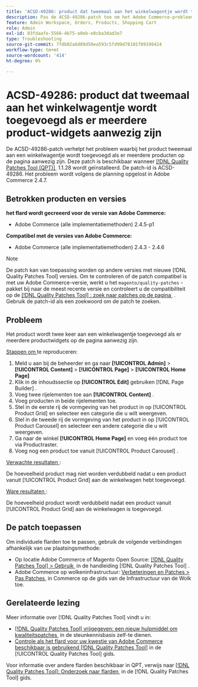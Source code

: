 ```yaml
---
title: 'ACSD-49286: product dat tweemaal aan het winkelwagentje wordt toegevoegd als er meerdere product-widgets aanwezig zijn'
description: Pas de ACSD-49286-patch toe om het Adobe Commerce-probleem op te lossen, waarbij het product tweemaal aan een winkelwagentje wordt toegevoegd wanneer er meerdere producten op de pagina aanwezig zijn.
feature: Admin Workspace, Orders, Products, Shopping Cart
role: Admin
exl-id: 03fdaafe-5566-4b75-a0eb-e0cba3dad3e7
type: Troubleshooting
source-git-commit: 7fdb02a6d89d50ea593c5fd99d78101f89198424
workflow-type: tm+mt
source-wordcount: '414'
ht-degree: 0%

---
```


# ACSD-49286: product dat tweemaal aan het winkelwagentje wordt toegevoegd als er meerdere product-widgets aanwezig zijn

De ACSD-49286-patch verhelpt het probleem waarbij het product tweemaal aan een winkelwagentje wordt toegevoegd als er meerdere producten op de pagina aanwezig zijn. Deze patch is beschikbaar wanneer [[!DNL Quality Patches Tool (QPT)] &#x200B;](https://experienceleague.adobe.com/nl/docs/commerce-operations/tools/quality-patches-tool/quality-patches-tool-to-self-serve-quality-patches) 1.1.28 wordt geïnstalleerd. De patch-id is ACSD-49286. Het probleem wordt volgens de planning opgelost in Adobe Commerce 2.4.7.

## Betrokken producten en versies

**het flard wordt gecreeerd voor de versie van Adobe Commerce:**

* Adobe Commerce (alle implementatiemethoden) 2.4.5-p1

**Compatibel met de versies van Adobe Commerce:**

* Adobe Commerce (alle implementatiemethoden) 2.4.3 - 2.4.6

>[!NOTE]
>
>De patch kan van toepassing worden op andere versies met nieuwe [!DNL Quality Patches Tool] versies. Om te controleren of de patch compatibel is met uw Adobe Commerce-versie, werkt u het `magento/quality-patches` -pakket bij naar de meest recente versie en controleert u de compatibiliteit op de [[!DNL Quality Patches Tool] : zoek naar patches op de pagina &#x200B;](https://experienceleague.adobe.com/tools/commerce-quality-patches/index.html?lang=nl-NL) . Gebruik de patch-id als een zoekwoord om de patch te zoeken.

## Probleem

Het product wordt twee keer aan een winkelwagentje toegevoegd als er meerdere productwidgets op de pagina aanwezig zijn.

<u> Stappen om </u> te reproduceren:

1. Meld u aan bij de beheerder en ga naar **[!UICONTROL Admin]** > **[!UICONTROL Content]** > **[!UICONTROL Page]** > **[!UICONTROL Home Page]**
1. Klik in de inhoudssectie op **[!UICONTROL Edit]** gebruiken [!DNL Page Builder] .
1. Voeg twee rijelementen toe aan **[!UICONTROL Content]** .
1. Voeg producten in beide rijelementen toe.
1. Stel in de eerste rij de vormgeving van het product in op [!UICONTROL Product Grid] en selecteer een categorie die u wilt weergeven.
1. Stel in de tweede rij de vormgeving van het product in op [!UICONTROL Product Carousel] en selecteer een andere categorie die u wilt weergeven.
1. Ga naar de winkel **[!UICONTROL Home Page]** en voeg één product toe via Productraster.
1. Voeg nog een product toe vanuit [!UICONTROL Product Carousel] .

<u> Verwachte resultaten </u>:

De hoeveelheid product mag niet worden verdubbeld nadat u een product vanuit [!UICONTROL Product Grid] aan de winkelwagen hebt toegevoegd.

<u> Ware resultaten </u>:

De hoeveelheid product wordt verdubbeld nadat een product vanuit [!UICONTROL Product Grid] aan de winkelwagen is toegevoegd.

## De patch toepassen

Om individuele flarden toe te passen, gebruik de volgende verbindingen afhankelijk van uw plaatsingsmethode:

* Op locatie Adobe Commerce of Magento Open Source: [[!DNL Quality Patches Tool] > Gebruik &#x200B;](/help/tools/quality-patches-tool/usage.md) in de handleiding [!DNL Quality Patches Tool] .
* Adobe Commerce op wolkeninfrastructuur: [&#x200B; Verbeteringen en Patches > Pas Patches &#x200B;](https://experienceleague.adobe.com/docs/commerce-cloud-service/user-guide/develop/upgrade/apply-patches.html?lang=nl-NL) in Commerce op de gids van de Infrastructuur van de Wolk toe. 

## Gerelateerde lezing

Meer informatie over [!DNL Quality Patches Tool] vindt u in:

* [[!DNL Quality Patches Tool]  vrijgegeven: een nieuw hulpmiddel om kwaliteitspatches &#x200B;](https://experienceleague.adobe.com/nl/docs/commerce-operations/tools/quality-patches-tool/quality-patches-tool-to-self-serve-quality-patches) in de steunkennisbasis zelf-te dienen.
* [&#x200B; Controle als het flard voor uw kwestie van Adobe Commerce beschikbaar is gebruikend  [!DNL Quality Patches Tool]](/help/tools/quality-patches-tool/patches-available-in-qpt/check-patch-for-magento-issue-with-magento-quality-patches.md) in de [!UICONTROL Quality Patches Tool] gids.


Voor informatie over andere flarden beschikbaar in QPT, verwijs naar [[!DNL Quality Patches Tool]: Onderzoek naar flarden &#x200B;](https://experienceleague.adobe.com/tools/commerce-quality-patches/index.html?lang=nl-NL) in de [!DNL Quality Patches Tool] gids.
